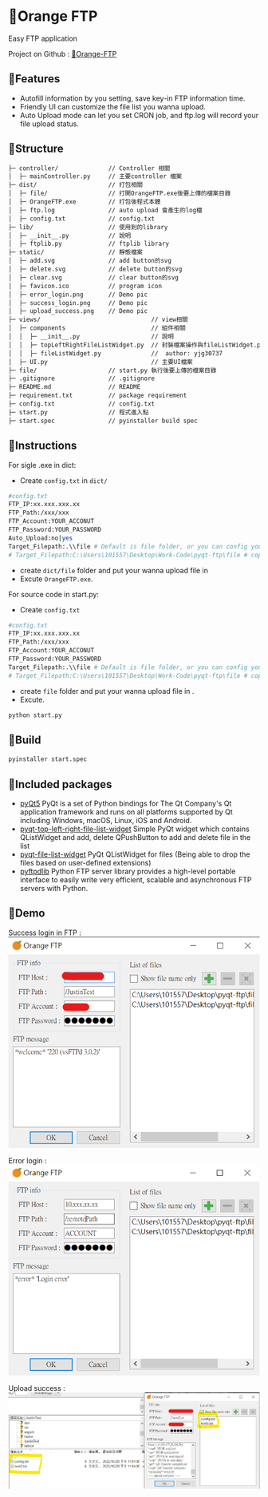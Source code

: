 # 🍊Orange FTP
Easy FTP application

Project on Github : [🍊Orange-FTP](https://github.com/ttpss930141011/Orange-FTP) 
## 🍊Features

- Autofill information by you setting, save key-in FTP information time.
- Friendly UI can customize the file list you wanna upload.
- Auto Upload mode can let you set CRON job, and ftp.log will record your file upload status.

## 🍊Structure
``` txt
├─ controller/              // Controller 相關
│  ├─ mainController.py     // 主要controller 檔案
├─ dist/                    // 打包相關
│  ├─ file/                 // 打開OrangeFTP.exe後要上傳的檔案目錄
│  ├─ OrangeFTP.exe         // 打包後程式本體
│  ├─ ftp.log               // auto upload 會產生的log檔
│  ├─ config.txt            // config.txt
├─ lib/                     // 使用到的library
│  ├─ __init__.py           // 說明
│  ├─ ftplib.py             // ftplib library
├─ static/                  // 靜態檔案
│  ├─ add.svg               // add button的svg
│  ├─ delete.svg            // delete button的svg
│  ├─ clear.svg             // clear button的svg
│  ├─ favicon.ico           // program icon
│  ├─ error_login.png       // Demo pic
│  ├─ success_login.png     // Demo pic
│  ├─ upload_success.png    // Demo pic
├─ views/                               // view相關
│  ├─ components                        // 組件相關
│  │  ├─ __init__.py                    // 說明
│  │  ├─ topLeftRightFileListWidget.py  // 封裝檔案操作與fileListWidget.py的組件
│  │  ├─ fileListWidget.py              //  author: yjg30737
│  ├─ UI.py                             // 主要UI檔案
├─ file/                    // start.py 執行後要上傳的檔案目錄
├─ .gitignore               // .gitignore
├─ README.md          	    // README
├─ requirement.txt          // package requirement
├─ config.txt               // config.txt
├─ start.py                 // 程式進入點
├─ start.spec               // pyinstaller build spec

```

## 🍊Instructions
For sigle .exe in dict:
- Create ```config.txt``` in ```dict/```
```sh 
#config.txt
FTP_IP:xx.xxx.xxx.xx
FTP_Path:/xxx/xxx
FTP_Account:YOUR_ACCONUT
FTP_Password:YOUR_PASSWORD
Auto_Upload:no|yes
Target_Filepath:.\\file # Default is file folder, or you can config your path like below
# Target_Filepath:C:\Users\101557\Desktop\Work-Code\pyqt-ftp\file # copy absolate path on file explorer of target folder 
```
- create ```dict/file``` folder and put your wanna upload file in
- Excute ```OrangeFTP.exe```.

For source code in start.py:
- Create ```config.txt```
```sh 
#config.txt
FTP_IP:xx.xxx.xxx.xx
FTP_Path:/xxx/xxx
FTP_Account:YOUR_ACCONUT
FTP_Password:YOUR_PASSWORD
Target_Filepath:.\\file # Default is file folder, or you can config your path like below
# Target_Filepath:C:\Users\101557\Desktop\Work-Code\pyqt-ftp\file # copy absolate path on file explorer of target folder 
```
- create ```file``` folder and put your wanna upload file in .
- Excute.
```sh 
python start.py
 ```
## 🍊Build
```sh
pyinstaller start.spec
```

## 🍊Included packages
- [pyQt5](https://www.riverbankcomputing.com/software/pyqt/) 
PyQt is a set of Python bindings for The Qt Company's Qt application framework and runs on all platforms supported by Qt including Windows, macOS, Linux, iOS and Android. 
- [pyqt-top-left-right-file-list-widget](https://github.com/yjg30737/pyqt-top-left-right-file-list-widget)
Simple PyQt widget which contains QListWidget and add, delete QPushButton to add and delete file in the list
- [pyqt-file-list-widget](https://github.com/yjg30737/pyqt-file-list-widget)
PyQt QListWidget for files (Being able to drop the files based on user-defined extensions)
- [pyftpdlib](https://github.com/giampaolo/pyftpdlib/)
Python FTP server library provides a high-level portable interface to easily write very efficient, scalable and asynchronous FTP servers with Python.

## 🍊Demo
Success login in FTP :  
![alt text](static/success_login.png)

Error login :  
![alt text](static/error_login.png)

Upload success :  
![alt text](static/upload_success.png)